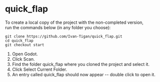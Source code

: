 # quick_flap

To create a local copy of the project with the non-completed version,  
run the commands below (in any folder you choose):
```
git clone https://github.com/Ivan-Tigan/quick_flap.git
cd quick_flap
git checkout start
```
1. Open Godot.
2. Click Scan.
3. Find the folder quick_flap where you cloned the project and select it.
4. Click Select Current Folder.
5. An entry called quick_flap should now appear -- double click to open it.




